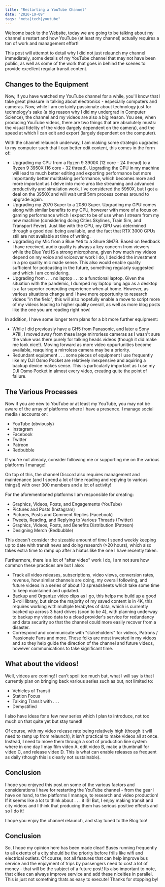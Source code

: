 ```yaml
---
title: "Restarting a YouTube Channel"
date: "2020-10-09"
tags: "meta|tech|youtube"
---
```


Welcome back to the Website, today we are going to be talking about my channel's restart and how YouTube (at least my channel) actually requires a ton of work and management effort!

This post will attempt to detail why I did not just relaunch my channel immediately, some details of my YouTube channel that may not have been public, as well as some of the work that goes in behind the scenes to provide excellent regular transit content.

## Changes to the Equipment

Now, if you have watched my YouTube channel for a while, you'll know that I take great pleasure in talking about electronics - especially computers and cameras. Now, while I am certainly passionate about technology just for technology's sake (a big reason why I did my undergrad in Computer Science), the channel and my videos are also a big reason. You see, when producing YouTube videos, there are two things that are absolutely musts: the visual fidelity of the video (largely dependent on the camera), and the speed at which I can edit and export (largely dependent on the computer).

With the channel relaunch underway, I am making some strategic upgrades to my computer such that I can better edit content, this comes in the form of: 

- Upgrading my CPU from a Ryzen 9 3900X (12 core - 24 thread) to a Ryzen 9 3950X (16 core - 32 thread). Upgrading the CPU in my machine will lead to much better editing and exporting performance but more importantly better multitaking performance, which becomes more and more important as I delve into more area like streaming and advanced productivity and simulation work. I've considered the 5950X, but I got a deal on the 3950X and will wait until 5nm process comes around to upgrade again.
- Upgrading my 2070 Super to a 2080 Super. Upgrading my GPU comes along with similar benefits to my CPU, however with more of a focus on gaming performance which I expect to be of use when I stream from my new machine (considering doing Cities Skylines, Train Sim, and Transport Fever). Just like with the CPU, my GPU was determined through a good deal being available, and the fact that RTX 3000 GPUs still are not available at time of writing.
- Upgrading my Mic from a Blue Yeti to a Shure SM7B. Based on feedback I have received, audio quality is always a key concern from viewers - while the Blue Yeti IS a strong microphone, given how much my videos depend on my voice and voiceover work I do, I decided the investment in a pro quality mic made sense. This also would enable quality sufficient for podcasting in the future, something regularly suggested and which I am considering.
- Upgrading from . . . no laptop . . .to a functional laptop. Given the situation with the pandemic, I dumped my laptop long ago as a desktop is a far superior computing experience when at home. However, as various situations change and I have more opportunity to research videos "in the field", this will also hopefully enable a move to script more of my videos leading to higher quality overall, as well as more blog posts like the one you are reading right now!

In addition, I have some longer term plans for a bit more further equipment:

- While I did previously have a GH5 from Panasonic, and later a Sony A7III, I moved away from these large mirrorless cameras as I wasn't sure the value was there purely for talking heads videos (though it did make me look nice!). Moving forward as more video oppurtunities become available, reaquiring a mirroless camera may be a priority.
- Redundant equipment . . . some pieces of equipment I use frequently like my DJI Osmo Pocket are relatively inexpensive and aquiring a backup device makes sense. This is particularly important as I use my DJI Osmo Pocket in almost every video, creating quite the point of failure.

## The Various Processes

Now if you are new to YouTube or at least my YouTube, you may not be aware of the array of platforms where I have a presence. I manage social media / accounts on:

- YouTube (obviously)
- Instagram
- Facebook
- Twitter
- Patreon
- Redbubble

If you're not already, consider following me or supporting me on the various platforms I manage!

On top of this, the channel Discord also requires management and maintenance (and I spend a lot of time reading and replying to various things!) with over 300 members and a lot of activity!

For the aforementioned platforms I am responsible for creating: 

- Graphics, Videos, Posts, and Engagements (YouTube)
- Pictures and Posts (Instagram)
- Pictures, Posts and Comment Replies (Facebook)
- Tweets, Reading, and Replying to Various Threads (Twitter)
- Graphics, Videos, Posts, and Benefits Distribution (Patreon)
- Designing Merch (Redbubble)

This doesn't consider the sizeable amount of time I spend weekly keeping up to date with transit news and doing research (>20 hours), which also takes extra time to ramp up after a hiatus like the one I have recently taken.

Furthermore, there is a lot of "after video" work I do, I am not sure how common these practices are but I also:

- Track all video releases, subscriptions, video views, conversion rates, revenue, how similar channels are doing, my overall following, and future videos in a series of about 10 spreadsheets which take some time to keep maintained and updated.
- Backup and Organize video clips as I go, this helps me build up a good B-roll library, but since the majority of my saved content is in 4K, this requires working with multiple terabytes of data, which is currently backed up across 3 hard drives (soon to be 4), with planning underway to backup my video data to a cloud provider's service for redundancy and data security so that the channel could more easily recover from a disaster.
- Correspond and communicate with "stakeholders" for videos, Patrons / Passionate Fans and more. These folks are most invested in my videos and so they help guide the direction of the channel and future videos, however communications to take significant time.

## What about the videos!

Well, videos are coming! I can't spoil too much but, what I will say is that I currently plan on bringing back various series such as but, not limited to:

- Vehicles of Transit
- Station Focus
- Talking Transit with . . . 
- Demystified

I also have ideas for a few new series which I plan to introduce, not too much on that quite yet but stay tuned!

Of course, with my video release rate being relatively high (though it will need to ramp up from relaunch), it isn't practical to make videos all at once. Instead, I need to move them through a sort of production line system where in one day I may film video A, edit video B, make a thumbnail for video C, and release video D. This is what can enable releases as frequent as daily (though this is clearly not sustainable).

## Conclusion

I hope you enjoyed this post on some of the various factors and considerations I have for restarting the YouTube channel - from the gear I have on hand, to the platforms I manage, to research and video production! If it seems like a lot to think about . . . it IS! But, I enjoy making transit and city videos and I think that producing them has serious positive effects and so I do it!

I hope you enjoy the channel relaunch, and stay tuned to the Blog too! 


## Conclusion

So, I hope my opinion here has been made clear! Buses running frequently to all extents of a city should be the priority before frills like wifi and electrical outlets. Of course, not all features that can help improve bus service and the enjoyment of trips by passengers need to cost a lot of money - that will be the subject of a future post! Its also important to note, that cities can always improve service and add these niceities in parallel. This is just not something thats as easy to execute! Thanks for stopping by!
